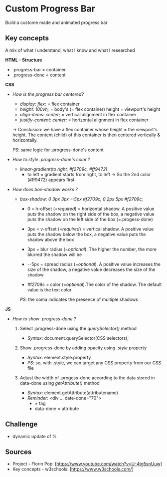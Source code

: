 # Custom Progress Bar

Build a custome made and animated progress bar

## Key concepts

A mix of what I understand, what I know and what I researched

**HTML - Structure**

- .progress-bar = container
- .progress-done = content

**CSS**

- *How is the progress bar centered?*

    - *display: flex;* = flex container
    - *height: 100vh;* = body's (= flex container) height = viewport's height
    - *align-items: center;* = vertical alignment in flex container
    - *justify-content: center;* = horizontal alignment in flex container

    -> Conclusion: we have a flex container whose height = the viewport's height. The content (child) of this container is then centered vertically & horizontally. 
    
    *PS*: same logic for .progress-done's content

- *How to style .progress-done's color ?*

    - *linear-gradient(to right, #f2709c, #ff9472)*:
        - to left = gradient starts from right, to left
            -> So the 2nd color (#ff9472) appears first

- *How does box-shadow works ?*

    - *box-shadow: 0 3px 3px --5px #f2709c, 0 2px 5px #f2709c;*

        - 0 = h-offset (=*required*) = horizontal shadow. A positive value puts the shadow on the right side of the box, a negative value puts the shadow on the left side of the box (=.progess-done)

        - 3px = v-offset (=*required*) = vertical shadow.  A positive value puts the shadow below the box, a negative value puts the shadow above the box

        - 3px = blur radius (=*optional*). The higher the number, the more blurred the shadow will be

        - --5px = spread radius (=*optional*). A positive value increases the size of the shadow, a negative value decreases the size of the shadow

        - #f2709c = color (=*optional*).The color of the shadow. The default value is the text color

        *PS*: the coma indicates the presence of multiple shadows

**JS**

- *How to show .progress-done ?*

    1. Select .progress-done using the *querySelector()* method

        - *Syntax*: document.querySelector(CSS selectors);

    2. Show .progress-done by adding opacity using *.style* property

        - *Syntax*: element.style.property
        - *PS*: so, with .style, we can target any CSS property from our CSS file

    3. Adjust the width of .progess-done according to the data stored in data-done using *getAttribute()* method

        - *Syntax*: element.getAttribute(attributename)
        - *Reminder*: <div ... date-done="70">
            - <div> = tag
            - data-done = attribute

## Challenge

- dynamic update of %

## Sources

- Project - Florin Pop: [https://www.youtube.com/watch?v=U-4tg5snUuw]
- Key concepts - w3schools: [https://www.w3schools.com/]